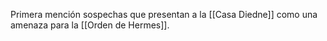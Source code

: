 Primera mención  sospechas que presentan a la [[Casa Diedne]] como una amenaza para la [[Orden de Hermes]]. 